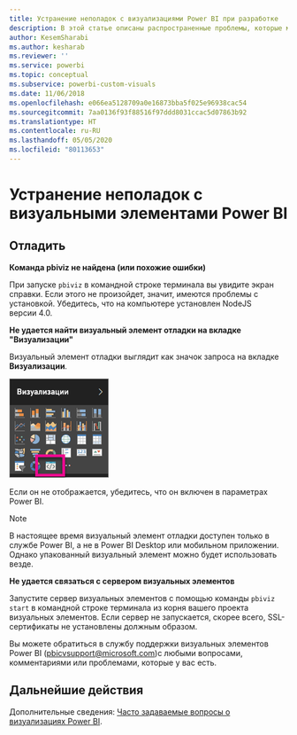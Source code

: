 ```yaml
---
title: Устранение неполадок с визуализациями Power BI при разработке
description: В этой статье описаны распространенные проблемы, которые могут возникнуть при разработке или создании настраиваемого визуального элемента Power BI.
author: KesemSharabi
ms.author: kesharab
ms.reviewer: ''
ms.service: powerbi
ms.topic: conceptual
ms.subservice: powerbi-custom-visuals
ms.date: 11/06/2018
ms.openlocfilehash: e066ea5128709a0e16873bba5f025e96938cac54
ms.sourcegitcommit: 7aa0136f93f88516f97ddd8031ccac5d07863b92
ms.translationtype: HT
ms.contentlocale: ru-RU
ms.lasthandoff: 05/05/2020
ms.locfileid: "80113653"
---
```

# <a name="troubleshoot-power-bi-visuals"></a>Устранение неполадок с визуальными элементами Power BI

## <a name="debug"></a>Отладить

**Команда pbiviz не найдена (или похожие ошибки)**

При запуске `pbiviz` в командной строке терминала вы увидите экран справки. Если этого не произойдет, значит, имеются проблемы с установкой. Убедитесь, что на компьютере установлен NodeJS версии 4.0.

**Не удается найти визуальный элемент отладки на вкладке "Визуализации"**

Визуальный элемент отладки выглядит как значок запроса на вкладке **Визуализации**.

![Выбор визуального элемента](media/power-bi-custom-visuals-troubleshoot/powerbi-developer-visual-selection.png)

Если он не отображается, убедитесь, что он включен в параметрах Power BI.

> [!NOTE]
> В настоящее время визуальный элемент отладки доступен только в службе Power BI, а не в Power BI Desktop или мобильном приложении. Однако упакованный визуальный элемент можно будет использовать везде.

**Не удается связаться с сервером визуальных элементов**

Запустите сервер визуальных элементов с помощью команды `pbiviz start` в командной строке терминала из корня вашего проекта визуальных элементов. Если сервер не запускается, скорее всего, SSL-сертификаты не установлены должным образом.

Вы можете обратиться в службу поддержки визуальных элементов Power BI (pbicvsupport@microsoft.com)с любыми вопросами, комментариями или проблемами, которые у вас есть.

## <a name="next-steps"></a>Дальнейшие действия

Дополнительные сведения: [Часто задаваемые вопросы о визуализациях Power BI](power-bi-custom-visuals-faq.md#organizational-power-bi-visuals).